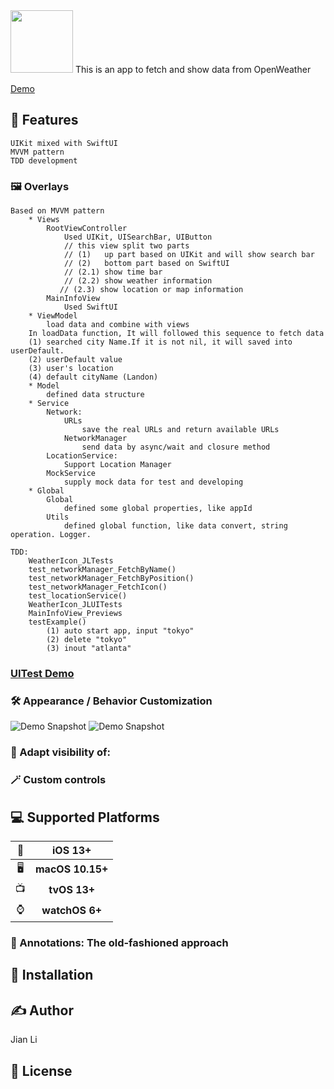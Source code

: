 <img src="./DemoSnapshot/appIcon.jpeg" width="100">
This is  an app to fetch and show data from OpenWeather


[Demo](./DemoSnapshot/SimulatorScreenRecording.gif)


## 🚀 Features
```
UIKit mixed with SwiftUI
MVVM pattern
TDD development
```
### 🖼 Overlays
```
Based on MVVM pattern
    * Views
        RootViewController
            Used UIKit, UISearchBar, UIButton
            // this view split two parts
            // (1)   up part based on UIKit and will show search bar
            // (2)   bottom part based on SwiftUI
            // (2.1) show time bar
            // (2.2) show weather information
           // (2.3) show location or map information
        MainInfoView
            Used SwiftUI             
    * ViewModel
        load data and combine with views
	In loadData function, It will followed this sequence to fetch data
	(1) searched city Name.If it is not nil, it will saved into userDefault.
	(2) userDefault value
	(3) user's location
	(4) default cityName (Landon)
    * Model
        defined data structure
    * Service
        Network:
            URLs
                save the real URLs and return available URLs
            NetworkManager
                send data by async/wait and closure method
        LocationService:
            Support Location Manager
        MockService
            supply mock data for test and developing
    * Global
        Global
            defined some global properties, like appId
        Utils
            defined global function, like data convert, string operation. Logger. 

TDD: 
    WeatherIcon_JLTests
	test_networkManager_FetchByName()
	test_networkManager_FetchByPosition()
	test_networkManager_FetchIcon()
	test_locationService()
    WeatherIcon_JLUITests
	MainInfoView_Previews
	testExample()
		(1) auto start app, input "tokyo"
		(2) delete "tokyo"
		(3) inout "atlanta"
```
### [UITest Demo](./DemoSnapshot/UITestRecording.gif)

### 🛠 Appearance / Behavior Customization
![Demo Snapshot](./DemoSnapshot/startScreen.png)
![Demo Snapshot](./DemoSnapshot/searchScreen.png)

### 👀 Adapt visibility of:


### 🪄 Custom controls


## 💻 Supported Platforms

| 📱 | iOS 13+ |
| :-: | :-: |
| 🖥 | **macOS 10.15+** | 
| 📺 | **tvOS 13+** |
| ⌚️ | **watchOS 6+** |



### 📌 Annotations: The old-fashioned approach



## 🔩 Installation


## ✍️ Author

Jian Li

## 📄 License
